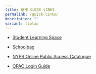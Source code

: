 ```yaml
---
title: 链接 QUICK LINKS
permalink: /quick-links/
description: ""
variant: tiptap
---
```

<ul data-tight="true" class="tight"><li><p><a href="https://vle.learning.moe.edu.sg/login" rel="noopener noreferrer nofollow" target="_blank">Student Learning Space</a></p></li><li><p><a href="https://www.schoolbag.sg/" rel="noopener noreferrer nofollow" target="_blank">Schoolbag</a></p></li><li><p><a href="https://schoolibrary.moe.edu.sg/nanyangpri" rel="noopener noreferrer nofollow" target="_blank">NYPS Online Public Access Catalogue</a></p></li><li><p><a href="https://nyps.moe.edu.sg/qql/slot/u1417/For%20NYPS%20webpage%20OPAC%20login%20guide.pdf" rel="noopener noreferrer nofollow" target="_blank">OPAC Login Guide</a></p></li></ul><p></p>